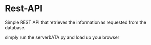 # Rest-API



Simple REST API that retrieves the information as requested from the database.

simply run the serverDATA.py and load up your browser
